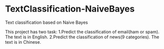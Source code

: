 # TextClassification-NaiveBayes
Text classification based on Naive Bayes


This project has two task:
1.Predict the classification of email(ham or spam). The text is in English.
2.Predict the classification of news(9 categories). The text is in Chinese.
